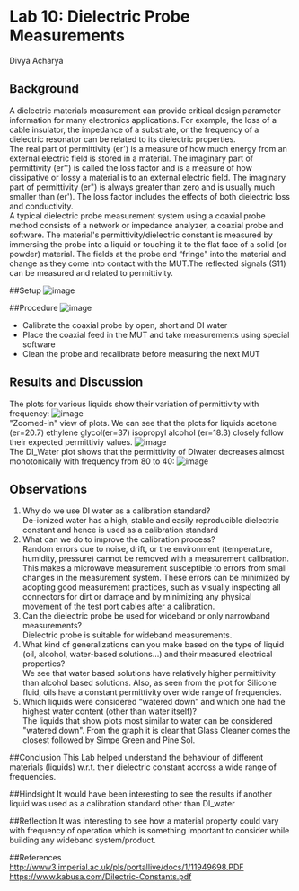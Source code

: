 # Lab 10: Dielectric Probe Measurements
Divya Acharya 

## Background
A dielectric materials measurement can provide critical design parameter information for many electronics applications. For example, the loss of a cable insulator, the impedance of a substrate, or the frequency of a dielectric resonator can be related to its dielectric properties. <br>The real part of permittivity (er') is a measure of how much energy from an external electric field is stored in a material. The imaginary part of permittivity (er'') is called the loss factor and is a measure of how dissipative or lossy a material is to an external electric field. The imaginary part of permittivity (er") is always greater than zero and is usually much smaller than (er'). The loss factor includes the effects of both dielectric loss and conductivity.
<br>A typical dielectric probe measurement system using a coaxial probe method consists of a network or impedance analyzer, a coaxial probe and software. The material's permittivity/dielectric constant is measured by immersing the probe into a liquid or touching it to the flat face of a solid (or powder) material. The fields at the probe end “fringe" into the material and change as they come into contact with the MUT.The reflected signals (S11) can be measured and related to permittivity.

##Setup
![image](https://github.com/CourseReps/ECEN452-Spring2016/blob/master/Students/DivyaNAcharya/Lab10_Completed/Setup.PNG)

##Procedure
![image](https://github.com/CourseReps/ECEN452-Spring2016/blob/master/Students/DivyaNAcharya/Lab10_Completed/CoAxProbe.PNG)

- Calibrate the coaxial probe by open, short and DI water
- Place the coaxial feed in the MUT and take measurements using special software
- Clean the probe and recalibrate before measuring the next MUT

## Results and Discussion
The plots for various liquids show their variation of permittivity with frequency:
![image](https://github.com/CourseReps/ECEN452-Spring2016/blob/master/Students/DivyaNAcharya/Lab10_Completed/figure_1.png)
<br>"Zoomed-in" view of plots. We can see that the plots for liquids acetone (er=20.7) ethylene glycol(er=37) isopropyl alcohol (er=18.3) closely follow their expected permittiviy values.
![image](https://github.com/CourseReps/ECEN452-Spring2016/blob/master/Students/DivyaNAcharya/Lab10_Completed/figure_2.png)
<br>The DI_Water plot shows that the permittivity of DIwater decreases almost monotonically with frequency from 80 to 40:
![image](https://github.com/CourseReps/ECEN452-Spring2016/blob/master/Students/DivyaNAcharya/Lab10_Completed/DIWater.png)


## Observations
1. Why do we use DI water as a calibration standard?
<br> De-ionized water has a high, stable and easily reproducible dielectric constant and hence is used as a calibration standard
2. What can we do to improve the calibration process?
<br> Random errors due to noise, drift, or the environment (temperature, humidity, pressure) cannot be removed with a measurement calibration. This makes a microwave measurement susceptible to errors from small changes in the measurement system. These errors can be minimized by adopting good measurement practices, such as visually inspecting all connectors for dirt or damage and by minimizing any physical movement of the test port cables after a calibration.
3. Can the dielectric probe be used for wideband or only narrowband measurements?
<br> Dielectric probe is suitable for wideband measurements.
4. What kind of generalizations can you make based on the type of liquid (oil, alcohol, water-based solutions…) and their measured electrical properties?
<br> We see that water based solutions have relatively higher permittivity than alcohol based solutions. Also, as seen from the plot for Silicone fluid, oils have a constant permittivity over wide range of frequencies.
5. Which liquids were considered “watered down” and which one had the highest water content (other than water itself)?
<br> The liquids that show plots most similar to water can be considered "watered down". From the graph it is clear that Glass Cleaner comes the closest followed by Simpe Green and Pine Sol.

##Conclusion
This Lab helped understand the behaviour of different materials (liquids) w.r.t. their dielectric constant accross a wide range of frequencies.

##Hindsight
It would have been interesting to see the results if another liquid was used as a calibration standard other than DI_water

##Reflection
It was interesting to see how a material property could vary with frequency of operation which is something important to consider while building any wideband system/product.

##References
http://www3.imperial.ac.uk/pls/portallive/docs/1/11949698.PDF
<br>
https://www.kabusa.com/Dilectric-Constants.pdf
